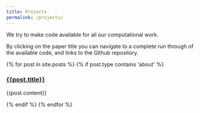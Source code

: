 ```yaml
---
title: Projects
permalink: /projects/
---
```


We try to make code available for all our computational work.
 

By clicking on the paper title you can navigate to a complete run through of the available code, and links to the Github repository.

<div class="content list">
    {% for post in site.posts %}
        {% if post.type contains 'about' %}
        <div class="list-item">
            <h3 class="list-post-title">
            <a href=“{{site.url}}{{post.url}}”>{{post.title}}</a></h3>
        </div>
        <p> {{post.content}} </p>
        {% endif %}
    {% endfor %}
</div>
	